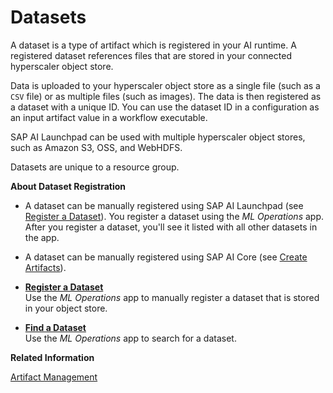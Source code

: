 <!-- loioe299ed5d24224dde80bacb52c2a057de -->

# Datasets

A dataset is a type of artifact which is registered in your AI runtime. A registered dataset references files that are stored in your connected hyperscaler object store.

Data is uploaded to your hyperscaler object store as a single file \(such as a `CSV` file\) or as multiple files \(such as images\). The data is then registered as a dataset with a unique ID. You can use the dataset ID in a configuration as an input artifact value in a workflow executable.

SAP AI Launchpad can be used with multiple hyperscaler object stores, such as Amazon S3, OSS, and WebHDFS.

Datasets are unique to a resource group.

**About Dataset Registration**

-   A dataset can be manually registered using SAP AI Launchpad \(see [Register a Dataset](register-a-dataset-a63c2f5.md)\). You register a dataset using the *ML Operations* app. After you register a dataset, you'll see it listed with all other datasets in the app.

-   A dataset can be manually registered using SAP AI Core \(see [Create Artifacts](https://help.sap.com/docs/AI_CORE/808d9d442fb0484e9b818924feeb9add/CLOUD/66413f1d9fbf4758a0d739eaf1c95dc7.html)\).


-   **[Register a Dataset](register-a-dataset-a63c2f5.md "Use the ML
                                    Operations app to manually register a dataset that
		is stored in your object store.")**  
Use the *ML Operations* app to manually register a dataset that is stored in your object store.
-   **[Find a Dataset](find-a-dataset-de82ced.md "Use the ML
                                    Operations app to search for a
		dataset.")**  
Use the *ML Operations* app to search for a dataset.

**Related Information**  


[Artifact Management](https://help.sap.com/docs/AI_CORE/808d9d442fb0484e9b818924feeb9add/CLOULD/386ba71cbf8c451288b899ec0d8f9fb1.html)

